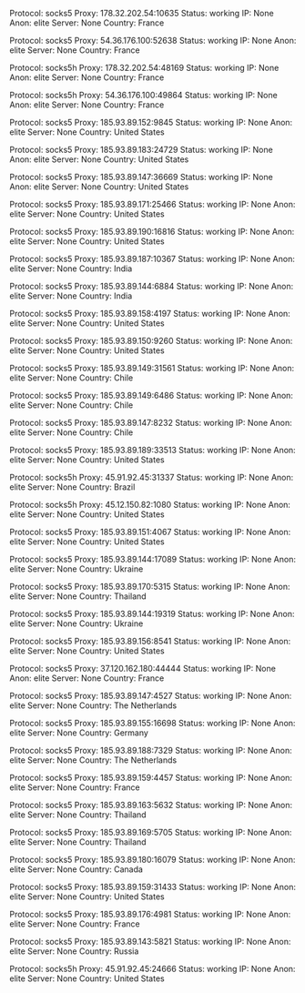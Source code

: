 Protocol: socks5
Proxy: 178.32.202.54:10635
Status: working
IP: None
Anon: elite
Server: None
Country: France

Protocol: socks5
Proxy: 54.36.176.100:52638
Status: working
IP: None
Anon: elite
Server: None
Country: France

Protocol: socks5h
Proxy: 178.32.202.54:48169
Status: working
IP: None
Anon: elite
Server: None
Country: France

Protocol: socks5h
Proxy: 54.36.176.100:49864
Status: working
IP: None
Anon: elite
Server: None
Country: France

Protocol: socks5
Proxy: 185.93.89.152:9845
Status: working
IP: None
Anon: elite
Server: None
Country: United States

Protocol: socks5
Proxy: 185.93.89.183:24729
Status: working
IP: None
Anon: elite
Server: None
Country: United States

Protocol: socks5
Proxy: 185.93.89.147:36669
Status: working
IP: None
Anon: elite
Server: None
Country: United States

Protocol: socks5
Proxy: 185.93.89.171:25466
Status: working
IP: None
Anon: elite
Server: None
Country: United States

Protocol: socks5
Proxy: 185.93.89.190:16816
Status: working
IP: None
Anon: elite
Server: None
Country: United States

Protocol: socks5
Proxy: 185.93.89.187:10367
Status: working
IP: None
Anon: elite
Server: None
Country: India

Protocol: socks5
Proxy: 185.93.89.144:6884
Status: working
IP: None
Anon: elite
Server: None
Country: India

Protocol: socks5
Proxy: 185.93.89.158:4197
Status: working
IP: None
Anon: elite
Server: None
Country: United States

Protocol: socks5
Proxy: 185.93.89.150:9260
Status: working
IP: None
Anon: elite
Server: None
Country: United States

Protocol: socks5
Proxy: 185.93.89.149:31561
Status: working
IP: None
Anon: elite
Server: None
Country: Chile

Protocol: socks5
Proxy: 185.93.89.149:6486
Status: working
IP: None
Anon: elite
Server: None
Country: Chile

Protocol: socks5
Proxy: 185.93.89.147:8232
Status: working
IP: None
Anon: elite
Server: None
Country: Chile

Protocol: socks5
Proxy: 185.93.89.189:33513
Status: working
IP: None
Anon: elite
Server: None
Country: United States

Protocol: socks5h
Proxy: 45.91.92.45:31337
Status: working
IP: None
Anon: elite
Server: None
Country: Brazil

Protocol: socks5h
Proxy: 45.12.150.82:1080
Status: working
IP: None
Anon: elite
Server: None
Country: United States

Protocol: socks5
Proxy: 185.93.89.151:4067
Status: working
IP: None
Anon: elite
Server: None
Country: United States

Protocol: socks5
Proxy: 185.93.89.144:17089
Status: working
IP: None
Anon: elite
Server: None
Country: Ukraine

Protocol: socks5
Proxy: 185.93.89.170:5315
Status: working
IP: None
Anon: elite
Server: None
Country: Thailand

Protocol: socks5
Proxy: 185.93.89.144:19319
Status: working
IP: None
Anon: elite
Server: None
Country: Ukraine

Protocol: socks5
Proxy: 185.93.89.156:8541
Status: working
IP: None
Anon: elite
Server: None
Country: United States

Protocol: socks5
Proxy: 37.120.162.180:44444
Status: working
IP: None
Anon: elite
Server: None
Country: France

Protocol: socks5
Proxy: 185.93.89.147:4527
Status: working
IP: None
Anon: elite
Server: None
Country: The Netherlands

Protocol: socks5
Proxy: 185.93.89.155:16698
Status: working
IP: None
Anon: elite
Server: None
Country: Germany

Protocol: socks5
Proxy: 185.93.89.188:7329
Status: working
IP: None
Anon: elite
Server: None
Country: The Netherlands

Protocol: socks5
Proxy: 185.93.89.159:4457
Status: working
IP: None
Anon: elite
Server: None
Country: France

Protocol: socks5
Proxy: 185.93.89.163:5632
Status: working
IP: None
Anon: elite
Server: None
Country: Thailand

Protocol: socks5
Proxy: 185.93.89.169:5705
Status: working
IP: None
Anon: elite
Server: None
Country: Thailand

Protocol: socks5
Proxy: 185.93.89.180:16079
Status: working
IP: None
Anon: elite
Server: None
Country: Canada

Protocol: socks5
Proxy: 185.93.89.159:31433
Status: working
IP: None
Anon: elite
Server: None
Country: United States

Protocol: socks5
Proxy: 185.93.89.176:4981
Status: working
IP: None
Anon: elite
Server: None
Country: France

Protocol: socks5
Proxy: 185.93.89.143:5821
Status: working
IP: None
Anon: elite
Server: None
Country: Russia

Protocol: socks5h
Proxy: 45.91.92.45:24666
Status: working
IP: None
Anon: elite
Server: None
Country: United States

